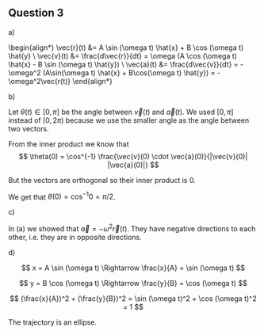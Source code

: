 ## Question 3

a)

\begin{align*}
\vec{r}(t) &= A \sin (\omega t) \hat{x} + B \cos (\omega t) \hat{y} \\
\vec{v}(t) &= \frac{d\vec{r}}{dt} = \omega (A \cos (\omega t) \hat{x} - B \sin (\omega t) \hat{y}) \\
\vec{a}(t) &= \frac{d\vec{v}}{dt} = - \omega^2 (A\sin(\omega t) \hat{x} + B\cos(\omega t) \hat{y}) = - \omega^2\vec{r(t)}
\end{align*}

b)

Let $\theta(t) \in [0, \pi]$ be the angle between $\vec{v}(t)$ and $\vec{a}(t)$. We used $[0, \pi]$ instead of $[0, 2\pi)$ because we use the smaller angle as the angle between two vectors.

From the inner product we know that
$$
\theta(0) = \cos^{-1} \frac{\vec{v}(0) \cdot \vec{a}(0)}{|\vec{v}(0)| |\vec{a}(0)|}
$$

But the vectors are orthogonal so their inner product is 0.

We get that $\theta(0) = \cos^{-1} 0 = \pi/2$.

c)

In (a) we showed that $\vec{a} = -\omega^2 \vec{r}(t)$. They have negative directions to each other, i.e. they are in opposite directions.

d)

$$
x = A \sin (\omega t) \Rightarrow \frac{x}{A} = \sin (\omega t)
$$

$$
y = B \cos (\omega t) \Rightarrow \frac{y}{B} = \cos (\omega t)
$$

$$
(\frac{x}{A})^2 + (\frac{y}{B})^2 = \sin (\omega t)^2 + \cos (\omega t)^2 = 1
$$

The trajectory is an ellipse.